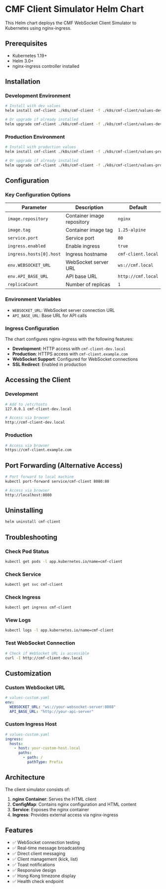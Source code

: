# CMF Client Simulator Helm Chart

This Helm chart deploys the CMF WebSocket Client Simulator to Kubernetes using nginx-ingress.

## Prerequisites

- Kubernetes 1.19+
- Helm 3.0+
- nginx-ingress controller installed

## Installation

### Development Environment

```bash
# Install with dev values
helm install cmf-client ./k8s/cmf-client -f ./k8s/cmf-client/values-dev.yaml

# Or upgrade if already installed
helm upgrade cmf-client ./k8s/cmf-client -f ./k8s/cmf-client/values-dev.yaml
```

### Production Environment

```bash
# Install with production values
helm install cmf-client ./k8s/cmf-client -f ./k8s/cmf-client/values-prd.yaml

# Or upgrade if already installed
helm upgrade cmf-client ./k8s/cmf-client -f ./k8s/cmf-client/values-prd.yaml
```

## Configuration

### Key Configuration Options

| Parameter | Description | Default |
|-----------|-------------|---------|
| `image.repository` | Container image repository | `nginx` |
| `image.tag` | Container image tag | `1.25-alpine` |
| `service.port` | Service port | `80` |
| `ingress.enabled` | Enable ingress | `true` |
| `ingress.hosts[0].host` | Ingress hostname | `cmf-client.local` |
| `env.WEBSOCKET_URL` | WebSocket server URL | `ws://cmf.local` |
| `env.API_BASE_URL` | API base URL | `http://cmf.local` |
| `replicaCount` | Number of replicas | `1` |

### Environment Variables

- `WEBSOCKET_URL`: WebSocket server connection URL
- `API_BASE_URL`: Base URL for API calls

### Ingress Configuration

The chart configures nginx-ingress with the following features:

- **Development**: HTTP access with `cmf-client-dev.local`
- **Production**: HTTPS access with `cmf-client.example.com`
- **WebSocket Support**: Configured for WebSocket connections
- **SSL Redirect**: Enabled in production

## Accessing the Client

### Development
```bash
# Add to /etc/hosts
127.0.0.1 cmf-client-dev.local

# Access via browser
http://cmf-client-dev.local
```

### Production
```bash
# Access via browser
https://cmf-client.example.com
```

## Port Forwarding (Alternative Access)

```bash
# Port forward to local machine
kubectl port-forward service/cmf-client 8080:80

# Access via browser
http://localhost:8080
```

## Uninstalling

```bash
helm uninstall cmf-client
```

## Troubleshooting

### Check Pod Status
```bash
kubectl get pods -l app.kubernetes.io/name=cmf-client
```

### Check Service
```bash
kubectl get svc cmf-client
```

### Check Ingress
```bash
kubectl get ingress cmf-client
```

### View Logs
```bash
kubectl logs -l app.kubernetes.io/name=cmf-client
```

### Test WebSocket Connection
```bash
# Check if WebSocket URL is accessible
curl -I http://cmf-client-dev.local
```

## Customization

### Custom WebSocket URL
```yaml
# values-custom.yaml
env:
  WEBSOCKET_URL: "ws://your-websocket-server:8088"
  API_BASE_URL: "http://your-api-server"
```

### Custom Ingress Host
```yaml
# values-custom.yaml
ingress:
  hosts:
    - host: your-custom-host.local
      paths:
        - path: /
          pathType: Prefix
```

## Architecture

The client simulator consists of:

1. **nginx Container**: Serves the HTML client
2. **ConfigMap**: Contains nginx configuration and HTML content
3. **Service**: Exposes the nginx container
4. **Ingress**: Provides external access via nginx-ingress

## Features

- ✅ WebSocket connection testing
- ✅ Real-time message broadcasting
- ✅ Direct client messaging
- ✅ Client management (kick, list)
- ✅ Toast notifications
- ✅ Responsive design
- ✅ Hong Kong timezone display
- ✅ Health check endpoint
